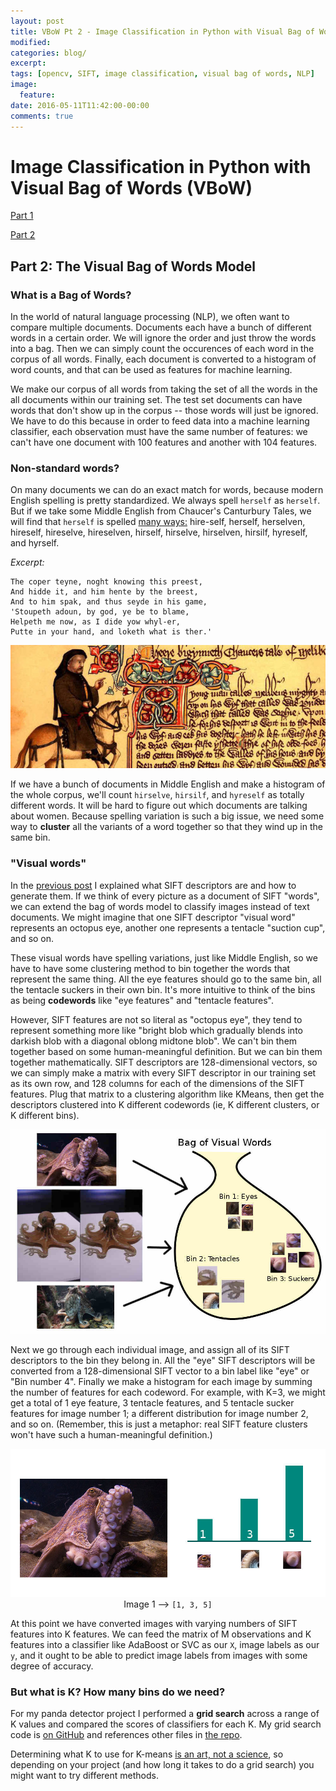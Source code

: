 ```yaml
---
layout: post
title: VBoW Pt 2 - Image Classification in Python with Visual Bag of Words (VBoW)
modified:
categories: blog/
excerpt:
tags: [opencv, SIFT, image classification, visual bag of words, NLP]
image:
  feature:
date: 2016-05-11T11:42:00-00:00
comments: true
---
```


# Image Classification in Python with Visual Bag of Words (VBoW)

[Part 1](../how-to-sift-opencv/)

[Part 2](../visual-bag-of-words/)

## Part 2: The Visual Bag of Words Model

### What is a Bag of Words?

In the world of natural language processing (NLP), we often want to compare multiple documents. Documents each have a bunch of different words in a certain order. We will ignore the order and just throw the words into a bag. Then we can simply count the occurences of each word in the corpus of all words. Finally, each document is converted to a histogram of word counts, and that can be used as features for machine learning.

We make our corpus of all words from taking the set of all the words in the all documents within our training set. The test set documents can have words that don't show up in the corpus -- those words will just be ignored. We have to do this because in order to feed data into a machine learning classifier, each observation must have the same number of features: we can't have one document with 100 features and another with 104 features.

### Non-standard words?

On many documents we can do an exact match for words, because modern English spelling is pretty standardized. We always spell `herself` as `herself`. But if we take some Middle English from Chaucer's Canturbury Tales, we will find that `herself` is spelled <a href='http://sites.fas.harvard.edu/~chaucer/spelling.htm'>many ways:</a> hire-self,  herself, herselven, hireself, hireselve, hireselven, hirself, hirselve, hirselven, hirsilf, hyreself, and hyrself.

*Excerpt:*

``` text
The coper teyne, noght knowing this preest,
And hidde it, and him hente by the breest,
And to him spak, and thus seyde in his game,
'Stoupeth adoun, by god, ye be to blame,
Helpeth me now, as I dide yow whyl-er,
Putte in your hand, and loketh what is ther.'
```

<img src='../../images/canterbury.jpg'>

If we have a bunch of documents in Middle English and make a histogram of the whole corpus, we'll count `hirselve`, `hirsilf`, and `hyreself` as totally different words. It will be hard to figure out which documents are talking about women. Because spelling variation is such a big issue, we need some way to **cluster** all the variants of a word together so that they wind up in the same bin.

### "Visual words"

In the <a href="../how-to-sift-opencv/">previous post</a> I explained what SIFT descriptors are and how to generate them. If we think of every picture as a document of SIFT "words", we can extend the bag of words model to classify images instead of text documents. We might imagine that one SIFT descriptor "visual word" represents an octopus eye, another one represents a tentacle "suction cup", and so on.

These visual words have spelling variations, just like Middle English, so we have to have some clustering method to bin together the words that represent the same thing. All the eye features should go to the same bin, all the tentacle suckers in their own bin. It's more intuitive to think of the bins as being **codewords** like "eye features" and "tentacle features".

However, SIFT features are not so literal as "octopus eye", they tend to represent something more like "bright blob which gradually blends into darkish blob with a diagonal oblong midtone blob". We can't bin them together based on some human-meaningful definition. But we can bin them together mathematically. SIFT descriptors are 128-dimensional vectors, so we can simply make a matrix with every SIFT descriptor in our training set as its own row, and 128 columns for each of the dimensions of the SIFT features. Plug that matrix to a clustering algorithm like KMeans, then get the descriptors clustered into K different codewords (ie, K different clusters, or K different bins).

<img src='../../images/octo_vbow_bag.jpg'>

Next we go through each individual image, and assign all of its SIFT descriptors to the bin they belong in. All the "eye" SIFT descriptors will be converted from a 128-dimensional SIFT vector to a bin label like "eye" or "Bin number 4".  Finally we make a histogram for each image by summing the number of features for each codeword. For example, with K=3, we might get a total of 1 eye feature, 3 tentacle features, and 5 tentacle sucker features for image number 1; a different distribution for image number 2, and so on. (Remember, this is just a metaphor: real SIFT feature clusters won't have such a human-meaningful definition.)

<img src='../../images/octo_histogram.jpg'>

<div style='text-align: center;'>Image 1 --> <code>[1, 3, 5]</code></div>

At this point we have converted images with varying numbers of SIFT features into K features. We can feed the matrix of M observations and K features into a classifier like AdaBoost or SVC as our `X`, image labels as our `y`, and it ought to be able to predict image labels from images with some degree of accuracy.

### But what is K? How many bins do we need?

For my panda detector project I performed a **grid search** across a range of K values and compared the scores of classifiers for each K. My grid search code is <a href="https://github.com/IanLondon/general_img_classifier/blob/master/K_grid_search.py">on GitHub</a> and references other files in <a href="https://github.com/IanLondon/general_img_classifier">the repo</a>.

Determining what K to use for K-means <a href="https://en.wikipedia.org/wiki/Determining_the_number_of_clusters_in_a_data_set">is an art, not a science</a>, so depending on your project (and how long it takes to do a grid search) you might want to try different methods.
